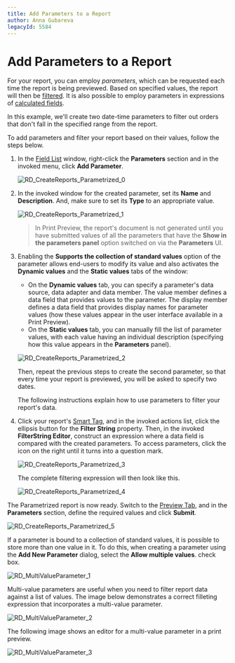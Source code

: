 ```yaml
---
title: Add Parameters to a Report
author: Anna Gubareva
legacyId: 5584
---
```

# Add Parameters to a Report
For your report, you can employ _parameters_, which can be requested each time the report is being previewed. Based on specified values, the report will then be [filtered](change-or-apply-data-filtering-to-a-report.md). It is also possible to employ parameters in expressions of [calculated fields](add-calculated-fields-to-a-report.md).

In this example, we'll create two date-time parameters to filter out orders that don't fall in the specified range from the report.

To add parameters and filter your report based on their values, follow the steps below.
1. In the [Field List](../report-designer-reference/report-designer-ui/field-list.md) window, right-click the **Parameters** section and in the invoked menu, click **Add Parameter**.
	
	![RD_CreateReports_Parametrized_0](../../../../images/img8356.png)
2. In the invoked window for the created parameter, set its **Name** and **Description**. And, make sure to set its **Type** to an appropriate value.
	
	![RD_CreateReports_Parametrized_1](../../../../images/img8357.png)
	
	> In Print Preview, the report's document is not generated until you have submitted values of all the parameters that have the **Show in the parameters panel** option switched on via the **Parameters** UI.
3. Enabling the **Supports the collection of standard values** option of the parameter allows end-users to modify its value and also activates the **Dynamic values** and the **Static values** tabs of the window:
	* On the **Dynamic values** tab, you can specify a parameter's data source, data adapter and data member. The value member defines a data field that provides values to the parameter. The display member defines a data field that provides display names for parameter values (how these values appear in the user interface available in a Print Preview).
	* On the **Static values** tab, you can manually fill the list of parameter values, with each value having an individual description (specifying how this value appears in the **Parameters** panel).
	
	![RD_CreateReports_Parametrized_2](../../../../images/img17327.png)
	
	Then, repeat the previous steps to create the second parameter, so that every time your report is previewed, you will be asked to specify two dates.
	
	The following instructions explain how to use parameters to filter your report's data.
4. Click your report's [Smart Tag](../report-designer-reference/report-designer-ui/smart-tag.md), and in the invoked actions list, click the ellipsis button for the **Filter String** property. Then, in the invoked **FilterString Editor**, construct an expression where a data field is compared with the created parameters. To access parameters, click the icon on the right until it turns into a question mark.
	
	![RD_CreateReports_Parametrized_3](../../../../images/img8358.png)
	
	The complete filtering expression will then look like this.
	
	![RD_CreateReports_Parametrized_4](../../../../images/img11080.png)

The Parametrized report is now ready. Switch to the [Preview Tab](../report-designer-reference/report-designer-ui/preview-tab.md), and in the **Parameters** section, define the required values and click **Submit**.

![RD_CreateReports_Parametrized_5](../../../../images/img8359.png)

If a parameter is bound to a collection of standard values, it is possible to store more than one value in it. To do this, when creating a parameter using the **Add New Parameter** dialog, select the **Allow multiple values**.
 check box.

![RD_MultiValueParameter_1](../../../../images/img122239.png)

Multi-value parameters are useful when you need to filter report data against a list of values. The image below demonstrates a correct filleting expression that incorporates a multi-value parameter.

![RD_MultiValueParameter_2](../../../../images/img122240.png)

The following image shows an editor for a multi-value parameter in a print preview.

![RD_MultiValueParameter_3](../../../../images/img122241.png)